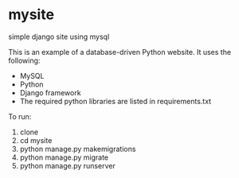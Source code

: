 # mysite
simple django site using mysql

This is an example of a database-driven Python website.
It uses the following:
* MySQL
* Python
* Django framework
* The required python libraries are listed in requirements.txt

To run:

1. clone
1. cd mysite
1. python manage.py makemigrations
1. python manage.py migrate
1. python manage.py runserver

